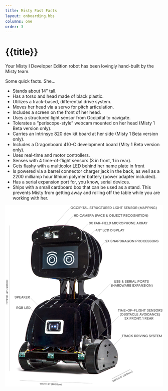 ```yaml
---
title: Misty Fast Facts
layout: onboarding.hbs
columns: one
order: 3
---
```


# {{title}}

Your Misty I Developer Edition robot has been lovingly hand-built by the Misty team. 

Some quick facts. She...
* Stands about 14” tall.
* Has a torso and head made of black plastic.
* Utilizes a track-based, differential drive system.
* Moves her head via a servo for pitch articulation.
* Includes a screen on the front of her head.
* Uses a structured light sensor from Occipital to navigate.
* Tolerates a “periscope-style” webcam mounted on her head (Misty 1 Beta version only).
* Carries an Intrinsyc 820 dev kit board at her side (Misty 1 Beta version only).
* Includes a Dragonboard 410-C development board (Mity 1 Beta version only).
* Uses real-time and motor controllers.
* Senses with 4 time-of-flight sensors (3 in front, 1 in rear).
* Gets flashy with a multicolor LED behind her name plate in front
* Is powered via a barrel connector charger jack in the back, as well as a 2200 milliamp hour lithium polymer battery (power adapter included).
* Has a serial expansion port for, you know, serial devices.
* Ships with a small cardboard box that can be used as a stand. This prevents Misty from getting away and rolling off the table while you are working with her.

![Misty in full with callouts](../../../assets/images/misty_with_callouts.png)
